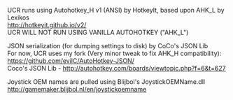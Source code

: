 UCR runs using Autohotkey_H v1  (ANSI) by HotkeyIt, based upon AHK_L by Lexikos  
http://hotkeyit.github.io/v2/  
UCR WILL NOT RUN USING VANILLA AUTOHOTKEY ("AHK_L")  

JSON serialization (for dumping settings to disk) by CoCo's JSON Lib  
For now, UCR uses my fork (Very minor tweak to fix AHK_H compatibility): https://github.com/evilC/AutoHotkey-JSON/  
Coco's JSON Lib - http://autohotkey.com/boards/viewtopic.php?f=6&t=627  

Joystick OEM names are pulled using Blijbol's JoystickOEMName.dll  
http://gamemaker.blijbol.nl/en/joystickoemname  
